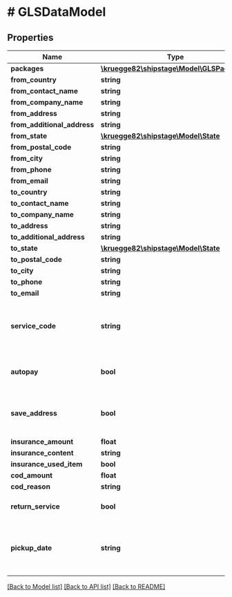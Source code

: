 # # GLSDataModel

## Properties

Name | Type | Description | Notes
------------ | ------------- | ------------- | -------------
**packages** | [**\kruegge82\shipstage\Model\GLSPackage[]**](GLSPackage.md) |  |
**from_country** | **string** |  |
**from_contact_name** | **string** |  |
**from_company_name** | **string** |  | [optional]
**from_address** | **string** |  |
**from_additional_address** | **string** |  | [optional]
**from_state** | [**\kruegge82\shipstage\Model\State**](State.md) |  | [optional]
**from_postal_code** | **string** |  |
**from_city** | **string** |  |
**from_phone** | **string** |  | [optional]
**from_email** | **string** |  | [optional]
**to_country** | **string** |  |
**to_contact_name** | **string** |  |
**to_company_name** | **string** |  | [optional]
**to_address** | **string** |  |
**to_additional_address** | **string** |  | [optional]
**to_state** | [**\kruegge82\shipstage\Model\State**](State.md) |  | [optional]
**to_postal_code** | **string** |  |
**to_city** | **string** |  |
**to_phone** | **string** |  | [optional]
**to_email** | **string** |  | [optional]
**service_code** | **string** | GLS Standard (aa), GLS Letterbox (gls_letterbox), GLS Pick &amp; Ship (gls_pickandship) |
**autopay** | **bool** | Set \&quot;true\&quot; to generate label automatically | [optional] [default to false]
**save_address** | **bool** | Set \&quot;true\&quot; to save receiver address in address book | [optional] [default to false]
**insurance_amount** | **float** | Value in EUR | [optional]
**insurance_content** | **string** |  | [optional]
**insurance_used_item** | **bool** |  | [optional]
**cod_amount** | **float** |  | [optional]
**cod_reason** | **string** |  | [optional]
**return_service** | **bool** | Not compatible with other services | [optional]
**pickup_date** | **string** | Pickup date must be in format DD.MM.YYYY (required for IDS, TNT and GLS Pick &amp; Ship) | [optional]

[[Back to Model list]](../../README.md#models) [[Back to API list]](../../README.md#endpoints) [[Back to README]](../../README.md)
